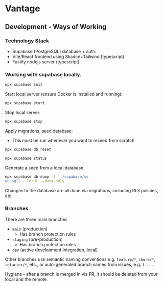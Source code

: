 # Vantage



## Development - Ways of Working

### Technology Stack
- Supabase (PostgreSQL) database + auth.
- Vite/React frontend using Shadcn+Tailwind (typescript)
- Fastify nodejs server (typescript)


### Working with supabase locally.

```bash
npx supabase init
```

Start local server (ensure Docker is installed and running):
```bash
npx supabase start
```

Stop local server:
```bash
npx supabase stop
```


Apply migrations, seed database:
- This must be run whenever you want to reseed from scratch
```bash
npx supabase db reset
```

```bash
npx supabase status
```

Generate a seed from a local database:
```bash
npx supabase db dump -f './supabase/se
ed.sql' --local --data-only
```

Changes to the database are all done via migrations, including RLS policies, etc.




### Branches
There are three main branches
- `main` (production)
  - Has branch protection rules
- `staging` (pre-production)
  - Has branch protection rules
- `dev` (active development integration, local)

Other branches use semantic naming conventions e.g. `feature/*`, `chore/*`, `refactor/*`, etc., or auto-generated branch names from issues, e.g. `1-...`.

Hygiene - after a branch is merged in via PR, it should be deleted from your local and the remote.